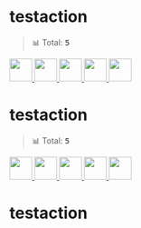 # testaction




> 

> 📊 Total: <kbd>**5**</kbd>

<a href="https://github.com/sutcalag" title="sutcalag">
  <img src="https://avatars.githubusercontent.com/u/83750738?v=4" width="40" />
</a>
<a href="https://github.com/actions-user" title="actions-user">
  <img src="https://avatars.githubusercontent.com/u/65916846?v=4" width="40" />
</a>
<a href="https://github.com/czhen-zilliz" title="czhen-zilliz">
  <img src="https://avatars.githubusercontent.com/u/83751452?v=4" width="40" />
</a>
<a href="https://github.com/apps/github-actions" title="github-actions[bot]">
  <img src="https://avatars.githubusercontent.com/in/15368?v=4" width="40" />
</a>
<a href="https://github.com/wu-yifan-design" title="wu-yifan-design">
  <img src="https://avatars.githubusercontent.com/u/79902592?v=4" width="40" />
</a>

# testaction




> 📊 Total: <kbd>**5**</kbd>

<a href="https://github.com/sutcalag" title="sutcalag">
  <img src="https://avatars.githubusercontent.com/u/83750738?v=4" width="40" />
</a>
<a href="https://github.com/actions-user" title="actions-user">
  <img src="https://avatars.githubusercontent.com/u/65916846?v=4" width="40" />
</a>
<a href="https://github.com/czhen-zilliz" title="czhen-zilliz">
  <img src="https://avatars.githubusercontent.com/u/83751452?v=4" width="40" />
</a>
<a href="https://github.com/apps/github-actions" title="github-actions[bot]">
  <img src="https://avatars.githubusercontent.com/in/15368?v=4" width="40" />
</a>
<a href="https://github.com/wu-yifan-design" title="wu-yifan-design">
  <img src="https://avatars.githubusercontent.com/u/79902592?v=4" width="40" />
</a>

# testaction


